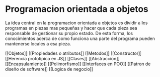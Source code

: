 # Programacion orientada a objetos

La idea central en la programacion orientada a objetos es dividir a los programas en piezas mas pequeñas y hacer que cada pieza sea responsable de gestionar su propio estado. De esta forma, los conocimientos acerca de como funciona una parte del programa pueden mantenerse locales a esa pieza.

[[Objetos]]
[[Propiedades o atributos]]
[[Metodos]]
[[Constructor]]
[[Herencia prototipica en JS]]
[[Clases]]
[[Abstraccion]]
[[Encapsulamiento]]
[[Polimorfismo]]
[[Interfaces en POO]]
[[Patron de diseño de software]]
[[Logica de negocio]]




